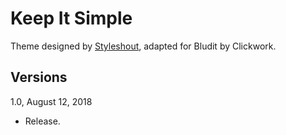 Keep It Simple
==============

Theme designed by [Styleshout](http://www.styleshout.com/), adapted for Bludit by Clickwork.

Versions
--------

1.0, August 12, 2018
- Release.
